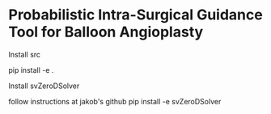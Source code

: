 # Probabilistic Intra-Surgical Guidance Tool for Balloon Angioplasty



Install src

pip install -e .

Install svZeroDSolver

follow instructions at jakob's github
pip install -e svZeroDSolver